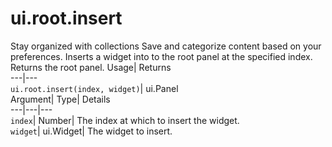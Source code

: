  
#  ui.root.insert 
Stay organized with collections  Save and categorize content based on your preferences. 
Inserts a widget into to the root panel at the specified index. 
Returns the root panel.
Usage| Returns  
---|---  
`ui.root.insert(index, widget)`| ui.Panel  
Argument| Type| Details  
---|---|---  
`index`| Number| The index at which to insert the widget.  
`widget`| ui.Widget| The widget to insert.  
